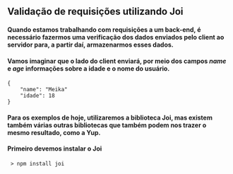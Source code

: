 ## Validação de requisições utilizando Joi

#### Quando estamos trabalhando com requisições a um back-end, é necessário fazermos uma verificação dos dados enviados pelo client ao servidor para, a partir daí, armazenarmos esses dados.

#### Vamos imaginar que o lado do client enviará, por meio dos campos *name* e *age* informações sobre a idade e o nome do usuário.

    {
        "name": "Meika"
        "idade": 18
    }


#### Para os exemplos de hoje, utilizaremos a biblioteca Joi, mas existem também várias outras bibliotecas que também podem nos trazer o mesmo resultado, como a Yup.

#### Primeiro devemos instalar o Joi
     
     > npm install joi

